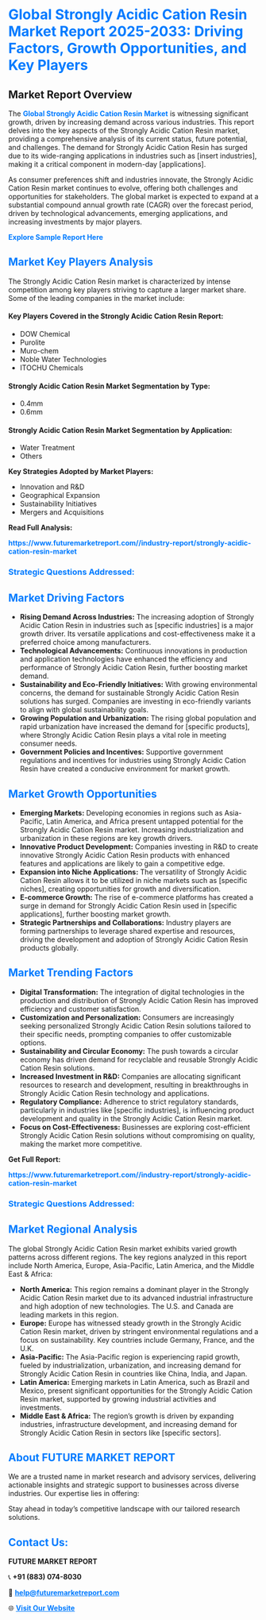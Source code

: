 <h1 style="color: #007BFF;">Global Strongly Acidic Cation Resin Market Report 2025-2033: Driving Factors, Growth Opportunities, and Key Players</h1>

<section id="overview">
<h2>Market Report Overview</h2>
<p>The <a href="https://www.futuremarketreport.com//industry-report/strongly-acidic-cation-resin-market" style="color: #007BFF; text-decoration: none;"><strong>Global Strongly Acidic Cation Resin Market</strong></a> is witnessing significant growth, driven by increasing demand across various industries. This report delves into the key aspects of the Strongly Acidic Cation Resin market, providing a comprehensive analysis of its current status, future potential, and challenges. The demand for Strongly Acidic Cation Resin has surged due to its wide-ranging applications in industries such as [insert industries], making it a critical component in modern-day [applications].</p>
<p>As consumer preferences shift and industries innovate, the Strongly Acidic Cation Resin market continues to evolve, offering both challenges and opportunities for stakeholders. The global market is expected to expand at a substantial compound annual growth rate (CAGR) over the forecast period, driven by technological advancements, emerging applications, and increasing investments by major players.</p>
</section>

<section id="overview">
<p><a href="https://www.futuremarketreport.com//request-sample/reportId=82925" style="color: #007BFF; text-decoration: none;"><strong>Explore Sample Report Here</strong></a></p>
</section>

<section id="key-players">
<h2 style="color: #007BFF;">Market Key Players Analysis</h2>
<p>The Strongly Acidic Cation Resin market is characterized by intense competition among key players striving to capture a larger market share. Some of the leading companies in the market include:</p>
<h4>Key Players Covered in the Strongly Acidic Cation Resin Report:</h4>
<ul><li>DOW Chemical</li><li>Purolite</li><li>Muro-chem</li><li>Noble Water Technologies</li><li>ITOCHU Chemicals</li></ul>
<h4>Strongly Acidic Cation Resin Market Segmentation by Type:</h4>
<ul><li>0.4mm</li><li>0.6mm</li></ul>

<h4>Strongly Acidic Cation Resin Market Segmentation by Application:</h4>
<ul><li>Water Treatment</li><li>Others</li></ul>
<p><strong>Key Strategies Adopted by Market Players:</strong></p>
<ul>
<li>Innovation and R&D</li>
<li>Geographical Expansion</li>
<li>Sustainability Initiatives</li>
<li>Mergers and Acquisitions</li>
</ul>
</section>

<section>
<p><strong>Read Full Analysis: </strong></p><a href="https://www.futuremarketreport.com//industry-report/strongly-acidic-cation-resin-market" style="color: #007BFF; text-decoration: none;"><strong>https://www.futuremarketreport.com//industry-report/strongly-acidic-cation-resin-market</strong></a>
<h3 style="color: #007BFF;">Strategic Questions Addressed:</h3>
</section>

<section id="driving-factors">
<h2 style="color: #007BFF;">Market Driving Factors</h2>
<ul>
<li><strong>Rising Demand Across Industries:</strong> The increasing adoption of Strongly Acidic Cation Resin in industries such as [specific industries] is a major growth driver. Its versatile applications and cost-effectiveness make it a preferred choice among manufacturers.</li>
<li><strong>Technological Advancements:</strong> Continuous innovations in production and application technologies have enhanced the efficiency and performance of Strongly Acidic Cation Resin, further boosting market demand.</li>
<li><strong>Sustainability and Eco-Friendly Initiatives:</strong> With growing environmental concerns, the demand for sustainable Strongly Acidic Cation Resin solutions has surged. Companies are investing in eco-friendly variants to align with global sustainability goals.</li>
<li><strong>Growing Population and Urbanization:</strong> The rising global population and rapid urbanization have increased the demand for [specific products], where Strongly Acidic Cation Resin plays a vital role in meeting consumer needs.</li>
<li><strong>Government Policies and Incentives:</strong> Supportive government regulations and incentives for industries using Strongly Acidic Cation Resin have created a conducive environment for market growth.</li>
</ul>
</section>

<section id="growth-opportunities">
<h2 style="color: #007BFF;">Market Growth Opportunities</h2>
<ul>
<li><strong>Emerging Markets:</strong> Developing economies in regions such as Asia-Pacific, Latin America, and Africa present untapped potential for the Strongly Acidic Cation Resin market. Increasing industrialization and urbanization in these regions are key growth drivers.</li>
<li><strong>Innovative Product Development:</strong> Companies investing in R&D to create innovative Strongly Acidic Cation Resin products with enhanced features and applications are likely to gain a competitive edge.</li>
<li><strong>Expansion into Niche Applications:</strong> The versatility of Strongly Acidic Cation Resin allows it to be utilized in niche markets such as [specific niches], creating opportunities for growth and diversification.</li>
<li><strong>E-commerce Growth:</strong> The rise of e-commerce platforms has created a surge in demand for Strongly Acidic Cation Resin used in [specific applications], further boosting market growth.</li>
<li><strong>Strategic Partnerships and Collaborations:</strong> Industry players are forming partnerships to leverage shared expertise and resources, driving the development and adoption of Strongly Acidic Cation Resin products globally.</li>
</ul>
</section>

<section id="trending-factors">
<h2 style="color: #007BFF;">Market Trending Factors</h2>
<ul>
<li><strong>Digital Transformation:</strong> The integration of digital technologies in the production and distribution of Strongly Acidic Cation Resin has improved efficiency and customer satisfaction.</li>
<li><strong>Customization and Personalization:</strong> Consumers are increasingly seeking personalized Strongly Acidic Cation Resin solutions tailored to their specific needs, prompting companies to offer customizable options.</li>
<li><strong>Sustainability and Circular Economy:</strong> The push towards a circular economy has driven demand for recyclable and reusable Strongly Acidic Cation Resin solutions.</li>
<li><strong>Increased Investment in R&D:</strong> Companies are allocating significant resources to research and development, resulting in breakthroughs in Strongly Acidic Cation Resin technology and applications.</li>
<li><strong>Regulatory Compliance:</strong> Adherence to strict regulatory standards, particularly in industries like [specific industries], is influencing product development and quality in the Strongly Acidic Cation Resin market.</li>
<li><strong>Focus on Cost-Effectiveness:</strong> Businesses are exploring cost-efficient Strongly Acidic Cation Resin solutions without compromising on quality, making the market more competitive.</li>
</ul>
</section>

<section>
<p><strong>Get Full Report: </strong></p><a href="https://www.futuremarketreport.com//industry-report/strongly-acidic-cation-resin-market" style="color: #007BFF; text-decoration: none;"><strong>https://www.futuremarketreport.com//industry-report/strongly-acidic-cation-resin-market</strong></a>
<h3 style="color: #007BFF;">Strategic Questions Addressed:</h3>
</section>


<section id="regional-analysis">
<h2 style="color: #007BFF;">Market Regional Analysis</h2>
<p>The global Strongly Acidic Cation Resin market exhibits varied growth patterns across different regions. The key regions analyzed in this report include North America, Europe, Asia-Pacific, Latin America, and the Middle East & Africa:</p>
<ul>
<li><strong>North America:</strong> This region remains a dominant player in the Strongly Acidic Cation Resin market due to its advanced industrial infrastructure and high adoption of new technologies. The U.S. and Canada are leading markets in this region.</li>
<li><strong>Europe:</strong> Europe has witnessed steady growth in the Strongly Acidic Cation Resin market, driven by stringent environmental regulations and a focus on sustainability. Key countries include Germany, France, and the U.K.</li>
<li><strong>Asia-Pacific:</strong> The Asia-Pacific region is experiencing rapid growth, fueled by industrialization, urbanization, and increasing demand for Strongly Acidic Cation Resin in countries like China, India, and Japan.</li>
<li><strong>Latin America:</strong> Emerging markets in Latin America, such as Brazil and Mexico, present significant opportunities for the Strongly Acidic Cation Resin market, supported by growing industrial activities and investments.</li>
<li><strong>Middle East & Africa:</strong> The region’s growth is driven by expanding industries, infrastructure development, and increasing demand for Strongly Acidic Cation Resin in sectors like [specific sectors].</li>
</ul>
</section>

<footer>
<h2 style="color: #007BFF;">About FUTURE MARKET REPORT</h2>
<p>We are a trusted name in market research and advisory services, delivering actionable insights and strategic support to businesses across diverse industries. Our expertise lies in offering:</p>

<p>Stay ahead in today’s competitive landscape with our tailored research solutions.</p>

<h2 style="color: #007BFF;">Contact Us:</h2>
<p><strong>FUTURE MARKET REPORT</strong></p>
<p>📞 <strong>+91 (883) 074-8030</strong></p>
<p>📧 <strong><a href="mailto:help@futuremarketreport.com" style="color: #007BFF;">help@futuremarketreport.com</a></strong></p>
<p>🌐 <strong><a href="https://www.futuremarketreport.com/" style="color: #007BFF;">Visit Our Website</a></strong></p>
</footer>